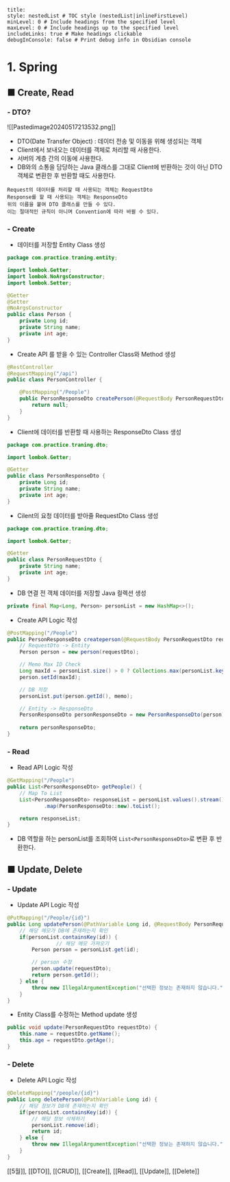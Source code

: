 ```table-of-contents
title: 
style: nestedList # TOC style (nestedList|inlineFirstLevel)
minLevel: 0 # Include headings from the specified level
maxLevel: 0 # Include headings up to the specified level
includeLinks: true # Make headings clickable
debugInConsole: false # Print debug info in Obsidian console
```

# 1. Spring
## ■ Create, Read

### - DTO?

![[Pastedimage20240517213532.png]]
- DTO(Date Transfer Object) : 데이터 전송 및 이동을 위해 생성되는 객체
- Client에서 보내오는 데이터를 객체로 처리할 때 사용한다.
- 서버의 계층 간의 이동에 사용한다.
- DB와의 소통을 담당하는 Java 클래스를 그대로 Client에 반환하는 것이 아닌 DTO 객체로 변환한 후 반환할 때도 사용한다.
```
Request의 데이터를 처리할 때 사용되는 객체는 RequestDto
Response를 할 때 사용되는 객체는 ResponseDto
위의 이름을 붙여 DTO 클래스를 만들 수 있다.
이는 절대적인 규칙이 아니며 Convention에 따라 바뀔 수 있다.
```

### - Create

- 데이터를 저장할 Entity Class 생성
``` java
package com.practice.traning.entity;

import lombok.Getter;
import lombok.NoArgsConstructor;
import lombok.Setter;

@Getter
@Setter
@NoArgsConstructor
public class Person {
	private Long id;
	private String name;
	private int age;
}
```
	
- Create API 를 받을 수 있는 Controller Class와 Method 생성
``` java
@RestController
@RequestMapping("/api")
public class PersonController {

	@PostMapping("/People")
	public PersonResponseDto createPerson(@RequestBody PersonRequestDto requestDto) {
		return null;
	}
}
```
	
- Client에 데이터를 반환할 때 사용하는 ResponseDto Class 생성
``` java
package com.practice.traning.dto;

import lombok.Getter;

@Getter
public class PersonResponseDto {
    private Long id;
    private String name;
    private int age;
}
```

- Cilent의 요청 데이터를 받아줄 RequestDto Class 생성
``` java
package com.practice.traning.dto;

import lombok.Getter;

@Getter
public class PersonRequestDto {
    private String name;
    private int age;
}
```

- DB 연결 전 객체 데이터를 저장할 Java 컬렉션 생성
``` java
private final Map<Long, Person> personList = new HashMap<>();
```

- Create API Logic 작성
``` java
@PostMapping("/People")
public PersonResponseDto createperson(@RequestBody PersonRequestDto requestDto) {
    // RequestDto -> Entity
    Person person = new person(requestDto);

    // Memo Max ID Check
    Long maxId = personList.size() > 0 ? Collections.max(personList.keySet()) + 1 : 1;
    person.setId(maxId);

    // DB 저장
    personList.put(person.getId(), memo);

    // Entity -> ResponseDto
    PersonResponseDto personResponseDto = new PersonResponseDto(person);
    
    return personResponseDto;
}
```

### - Read
- Read API Logic 작성
``` java
@GetMapping("/People")
public List<PersonResponseDto> getPeople() {
    // Map To List
    List<PersonResponseDto> responseList = personList.values().stream()
            .map(PersonResponseDto::new).toList();

    return responseList;
}
```
- DB 역할을 하는 personList를 조회하여 `List<PersonResponseDto>`로 변환 후 반환한다.


## ■ Update, Delete

### - Update
- Update API Logic 작성
``` java
@PutMapping("/People/{id}")
public Long updatePerson(@PathVariable Long id, @RequestBody PersonRequestDto requestDto) {
    // 해당 메모가 DB에 존재하는지 확인
    if(personList.containsKey(id)) {
				// 해당 메모 가져오기
        Person person = personList.get(id);

        // person 수정
        person.update(requestDto);
        return person.getId();
    } else {
        throw new IllegalArgumentException("선택한 정보는 존재하지 않습니다.");
    }
}
```

- Entity Class를 수정하는 Method update 생성
``` java
public void update(PersonRequestDto requestDto) {
    this.name = requestDto.getName();
    this.age = requestDto.getAge();
}
```

### - Delete
- Delete API Logic 작성
``` java
@DeleteMapping("/people/{id}")
public Long deletePerson(@PathVariable Long id) {
    // 해당 정보가 DB에 존재하는지 확인
    if(personList.containsKey(id)) {
        // 해당 정보 삭제하기
        personList.remove(id);
        return id;
    } else {
        throw new IllegalArgumentException("선택한 정보는 존재하지 않습니다.");
    }
}
```


[[5월]], [[DTO]], [[CRUD]], [[Create]], [[Read]], [[Update]], [[Delete]]